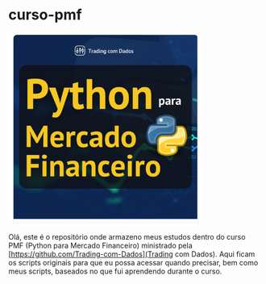 # curso-pmf

![logo](https://github.com/psgrigoletti/curso-pmf/blob/main/pmf-logo.png?raw=true)

Olá, este é o repositório onde armazeno meus estudos dentro do curso PMF (Python para Mercado Financeiro) ministrado pela [https://github.com/Trading-com-Dados](Trading com Dados). Aqui ficam os scripts originais para que eu possa acessar quando precisar, bem como meus scripts, baseados no que fui aprendendo durante o curso.

